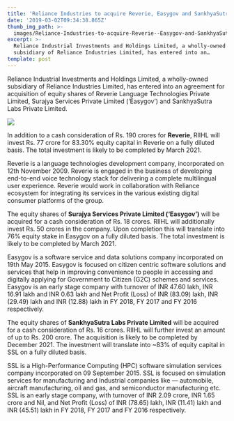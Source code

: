```yaml
---
title: 'Reliance Industries to acquire Reverie, Easygov and SankhyaSutra Labs'
date: '2019-03-02T09:34:38.865Z'
thumb_img_path: >-
  images/Reliance-Industries-to-acquire-Reverie--Easygov-and-SankhyaSutra-Labs/1*weGc903B_icI8zP--X3dTQ.jpeg
excerpt: >-
  Reliance Industrial Investments and Holdings Limited, a wholly-owned
  subsidiary of Reliance Industries Limited, has entered into an…
template: post
---
```

Reliance Industrial Investments and Holdings Limited, a wholly-owned subsidiary of Reliance Industries Limited, has entered into an agreement for acquisition of equity shares of Reverie Language Technologies Private Limited, Surajya Services Private Limited (‘Easygov’) and SankhyaSutra Labs Private Limited.

![](/images/Reliance-Industries-to-acquire-Reverie--Easygov-and-SankhyaSutra-Labs/1*weGc903B_icI8zP--X3dTQ.jpeg)

In addition to a cash consideration of Rs. 190 crores for **Reverie**, RIIHL will invest Rs. 77 crore for 83.30% equity capital in Reverie on a fully diluted basis. The total investment is likely to be completed by March 2021.

Reverie is a language technologies development company, incorporated on 12th November 2009. Reverie is engaged in the business of developing end-to-end voice technology stack for delivering a complete multilingual user experience. Reverie would work in collaboration with Reliance ecosystem for integrating its services in the various existing digital consumer platforms of the group.

The equity shares of **Surajya Services Private Limited (‘Easygov’)** will be acquired for a cash consideration of Rs. 18 crores. RIIHL will additionally invest Rs. 50 crores in the company. Upon completion this will translate into 76% equity stake in Easygov on a fully diluted basis. The total investment is likely to be completed by March 2021.

Easygov is a software service and data solutions company incorporated on 19th May 2015. Easygov is focused on citizen centric software solutions and services that help in improving convenience to people in accessing and digitally applying for Government to Citizen (G2C) schemes and services. Easygov is an early stage company with turnover of INR 47.60 lakh, INR 16.91 lakh and INR 0.63 lakh and Net Profit (Loss) of INR (83.09) lakh, INR (29.49) lakh and INR (12.88) lakh in FY 2018, FY 2017 and FY 2016 respectively.

The equity shares of **SankhyaSutra Labs Private Limited** will be acquired for a cash consideration of Rs. 16 crores. RIIHL will further invest an amount of up to Rs. 200 crore. The acquisition is likely to be completed by December 2021. The investment will translate into ~83% of equity capital in SSL on a fully diluted basis.

SSL is a High-Performance Computing (HPC) software simulation services company incorporated on 09 September 2015. SSL is focused on simulation services for manufacturing and Industrial companies like — automobile, aircraft manufacturing, oil and gas, and semiconductor manufacturing etc. SSL is an early stage company, with turnover of INR 2.09 crore, INR 1.65 crore and Nil, and Net Profit (Loss) of INR (78.65) lakh, INR (11.41) lakh and INR (45.51) lakh in FY 2018, FY 2017 and FY 2016 respectively.
